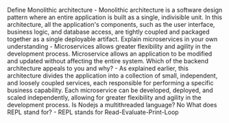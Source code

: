 Define Monolithic architecture - Monolithic architecture is a software design pattern where an entire application is built as a single, indivisible unit. In this architecture, all the application's components, such as the user interface, business logic, and database access, are tightly coupled and packaged together as a single deployable artifact.
Explain microservices in your own understanding - Microservices allows greater flexibility and agility in the development process. Microservice allows an application to be modified and updated without affecting the entire system.
Which of the backend architecture appeals to you and why? - As explained earlier, this architecture divides the application into a collection of small, independent, and loosely coupled services, each responsible for performing a specific business capability. Each microservice can be developed, deployed, and scaled independently, allowing for greater flexibility and agility in the development process. 
Is Nodejs a multithreaded language? No
What does REPL stand for? - REPL stands for Read-Evaluate-Print-Loop
